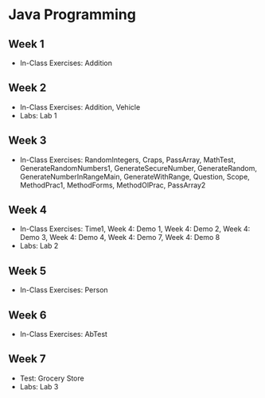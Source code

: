 # Java Programming

## Week 1

- In-Class Exercises: Addition

## Week 2

- In-Class Exercises: Addition, Vehicle
- Labs: Lab 1

## Week 3

- In-Class Exercises: RandomIntegers, Craps, PassArray, MathTest, GenerateRandomNumbers1, GenerateSecureNumber, GenerateRandom, GenerateNumberInRangeMain, GenerateWithRange, Question, Scope, MethodPrac1, MethodForms, MethodOlPrac, PassArray2

## Week 4

- In-Class Exercises: Time1, Week 4: Demo 1, Week 4: Demo 2, Week 4: Demo 3, Week 4: Demo 4, Week 4: Demo 7, Week 4: Demo 8
- Labs: Lab 2

## Week 5

- In-Class Exercises: Person

## Week 6

- In-Class Exercises: AbTest

## Week 7

- Test: Grocery Store
- Labs: Lab 3
